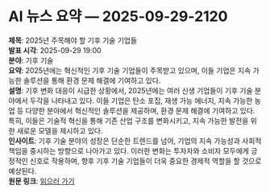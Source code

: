# AI 뉴스 요약 — 2025-09-29-2120

**제목**: 2025년 주목해야 할 기후 기술 기업들  
**발표 시각**: 2025-09-29 19:00  
**분야**: 기후 기술  
**요약**: 2025년에는 혁신적인 기후 기술 기업들이 주목받고 있으며, 이들 기업은 지속 가능한 솔루션을 통해 환경 문제 해결에 기여하고 있다.  
**설명**: 기후 변화 대응이 시급한 상황에서, 2025년에는 여러 신생 기업들이 기후 기술 분야에서 두각을 나타내고 있다. 이들 기업은 탄소 포집, 재생 가능 에너지, 지속 가능한 농업 등 다양한 분야에서 혁신적인 솔루션을 제공하며, 환경 문제 해결에 기여하고 있다. 특히, 이들은 기술적 혁신을 통해 기존 산업 구조를 변화시키고, 지속 가능한 발전을 위한 새로운 모델을 제시하고 있다.  
**인사이트**: 기후 기술 분야의 성장은 단순한 트렌드를 넘어, 기업의 지속 가능성과 사회적 책임을 중시하는 방향으로 나아가고 있다. 이러한 변화는 투자자와 소비자 모두에게 긍정적인 신호로 작용하며, 향후 기후 기술 기업들이 더욱 중요한 경제적 역할을 할 것으로 예상된다.  
**원문 링크**: [읽으러 가기](https://www.technologyreview.com/2025/09/29/1124055/2025-climate-tech-companies-to-watch-preview/)